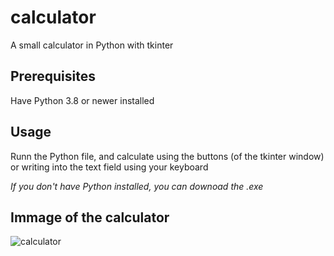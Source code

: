 # calculator
A small calculator in Python with tkinter

## Prerequisites
Have Python 3.8 or newer installed

## Usage
Runn the Python file, and calculate using the buttons (of the tkinter window) or writing into the text field using your keyboard

*If you don't have Python installed, you can downoad the .exe*

## Immage of the calculator

![calculator](https://user-images.githubusercontent.com/88271311/127914793-e2d49307-fd67-413a-bda6-e7ccbb5496fd.png)
